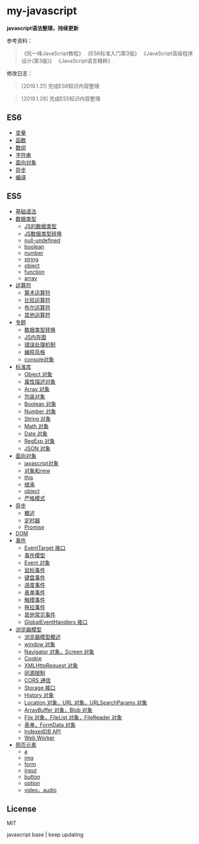# my-javascript

**javascript语法整理，持续更新**

参考资料：
> 《阮一峰JavaScript教程》
《ES6标准入门第3版》
《JavaScript高级程序设计(第3版)》
《JavaScript语言精粹》

修改日志：
> [2019.1.31] 完成ES6知识内容整理  

> [2019.1.28] 完成ES5知识内容整理

## ES6

- [变量](es6/variable.md)
- [函数](es6/function.md)
- [数组](es6/array.md)
- [字符串](es6/string.md)
- [面向对象](es6/oop.md)
- [异步](es6/async.md)
- [编译](es6/compile.md)


## ES5

- [基础语法](basic/README.md)
- [数据类型](types/README.md) 
    - [JS的数据类型](types/datatype.md)
    - [JS数据类型转换](types/convert.md)
    - [null-undefined](types/null-undefined.md)
    - [boolean](types/boolean.md)
    - [number](types/number.md)
    - [string](types/string.md)
    - [object](types/object.md)
    - [function](types/function.md)
    - [array](types/array.md)
- [运算符](operators/README.md)
    - [算术运算符](operators/arithmetic.md)
    - [比较运算符](operators/comparison.md)
    - [布尔运算符](operators/boolean.md)
    - [其他运算符](operators/priority.md)
- [专题](special/README.md)
    - [数据类型转换](special/conversion.md)
    - [JS内存图](special/storage.md)
    - [错误处理机制](special/error.md)
    - [编程风格](special/style.md)
    - [console对象](special/console.md)
- [标准库](stdlib/README.md)
    - [Object 对象](stdlib/object.md)
    - [属性描述对象](stdlib/attributes.md)
    - [Array 对象](stdlib/array.md)
    - [包装对象](stdlib/wrapper.md)
    - [Boolean 对象](stdlib/boolean.md)
    - [Number 对象](stdlib/number.md)
    - [String 对象](stdlib/string.md)
    - [Math 对象](stdlib/math.md)
    - [Date 对象](stdlib/date.md)
    - [RegExp 对象](stdlib/regexp.md)
    - [JSON 对象](stdlib/json.md)
- [面向对象](oop/README.md)
    - [javascript对象](oop/jsobject.md)
    - [对象和new](oop/new.md)
    - [this](oop/this.md)
    - [继承](oop/prototype.md)
    - [object](oop/object.md)
    - [严格模式](oop/strict.md)
- [异步](async/README.md)
    - [概述](async/general.md)
    - [定时器](async/timer.md)
    - [Promise](async/promise.md)
- [DOM](dom/dom.md)
- [事件](events/README.md)
    - [EventTarget 接口](events/eventtarget.md)
    - [事件模型](events/model.md)
    - [Event 对象](events/event.md)
    - [鼠标事件](events/mouse.md)
    - [键盘事件](events/keyboard.md)
    - [进度事件](events/progress.md)
    - [表单事件](events/form.md)
    - [触摸事件](events/touch.md)
    - [拖拉事件](events/drag.md)
    - [其他常见事件](events/common.md)
    - [GlobalEventHandlers 接口](events/globaleventhandlers.md)
- [浏览器模型](bom/README.md)
    - [浏览器模型概述](bom/engine.md)
    - [window 对象](bom/window.md)
    - [Navigator 对象，Screen 对象](bom/navigator.md)
    - [Cookie](bom/cookie.md)
    - [XMLHttpRequest 对象](bom/xmlhttprequest.md)
    - [同源限制](bom/same-origin.md)
    - [CORS 通信](bom/cors.md)
    - [Storage 接口](bom/storage.md)
    - [History 对象](bom/history.md)
    - [Location 对象，URL 对象，URLSearchParams 对象](bom/location.md)
    - [ArrayBuffer 对象，Blob 对象](bom/arraybuffer.md)
    - [File 对象，FileList 对象，FileReader 对象](bom/file.md)
    - [表单，FormData 对象](bom/form.md)
    - [IndexedDB API](bom/indexeddb.md)
    - [Web Worker](bom/webworker.md)
- [网页元素](elements/README.md)
    - [a](elements/a.md)
    - [img](elements/image.md)
    - [form](elements/form.md)
    - [input](elements/input.md)
    - [button](elements/button.md)
    - [option](elements/option.md)
    - [video，audio](elements/video.md)

## License

MIT

javascript base | keep updating
